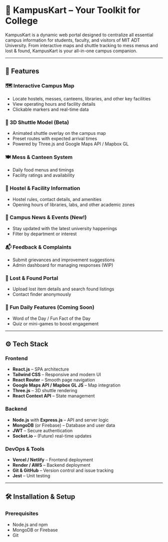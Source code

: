 # 🧭 KampusKart – Your Toolkit for College

KampusKart is a dynamic web portal designed to centralize all essential campus information for students, faculty, and visitors of MIT ADT University. From interactive maps and shuttle tracking to mess menus and lost & found, KampusKart is your all-in-one campus companion.

---

## 🚀 Features

### 🗺️ Interactive Campus Map
- Locate hostels, messes, canteens, libraries, and other key facilities
- View operating hours and facility details
- Clickable markers and real-time data

### 🚌 3D Shuttle Model (Beta)
- Animated shuttle overlay on the campus map
- Preset routes with expected arrival times
- Powered by Three.js and Google Maps API / Mapbox GL

### 🍽️ Mess & Canteen System
- Daily food menus and timings
- Facility ratings and availability

### 🏢 Hostel & Facility Information
- Hostel rules, contact details, and amenities
- Opening hours of libraries, labs, and other academic zones

### 📢 Campus News & Events (New!)
- Stay updated with the latest university happenings
- Filter by department or interest

### 📬 Feedback & Complaints
- Submit grievances and improvement suggestions
- Admin dashboard for managing responses (WIP)

### 🎒 Lost & Found Portal
- Upload lost item details and search found listings
- Contact finder anonymously

### 🧠 Fun Daily Features (Coming Soon)
- Word of the Day / Fun Fact of the Day
- Quiz or mini-games to boost engagement

---

## ⚙️ Tech Stack

### Frontend
- **React.js** – SPA architecture
- **Tailwind CSS** – Responsive and modern UI
- **React Router** – Smooth page navigation
- **Google Maps API / Mapbox GL JS** – Map integration
- **Three.js** – 3D shuttle rendering
- **React Context API** – State management

### Backend
- **Node.js** with **Express.js** – API and server logic
- **MongoDB** (or Firebase) – Database and user data
- **JWT** – Secure authentication
- **Socket.io** – (Future) real-time updates

### DevOps & Tools
- **Vercel / Netlify** – Frontend deployment
- **Render / AWS** – Backend deployment
- **Git & GitHub** – Version control and issue tracking
- **Jest** – Unit testing

---

## 🛠️ Installation & Setup

### Prerequisites
- Node.js and npm
- MongoDB or Firebase
- Git

